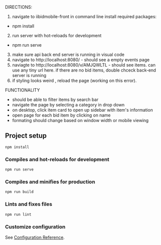 DIRECTIONS:

1. navigate to iibidmobile-front in command line
install required packages:
- npm install

2. run server with hot-reloads for development
- npm run serve

3. make sure api back end server is running in visual code
4. navigate to http://localhost:8080/ - should see a empty events page
5. naviagte to http://localhost:8080/v/AMJQWLTL - should see items. can use any tiny url here. if there are no bid items, double chceck back-end server is running
6. if styling looks weird , reload the page (working on this error).


FUNCTIONALITY
- should be able to filter items by search bar
- navigate the page by selecting a category in drop down
- on desktop, click item card to open up sidebar with item's information
- open page for each bid item by clicking on name
- formating should change based on window width or mobile viewing





## Project setup
```
npm install
```

### Compiles and hot-reloads for development
```
npm run serve
```

### Compiles and minifies for production
```
npm run build
```

### Lints and fixes files
```
npm run lint
```

### Customize configuration
See [Configuration Reference](https://cli.vuejs.org/config/).
